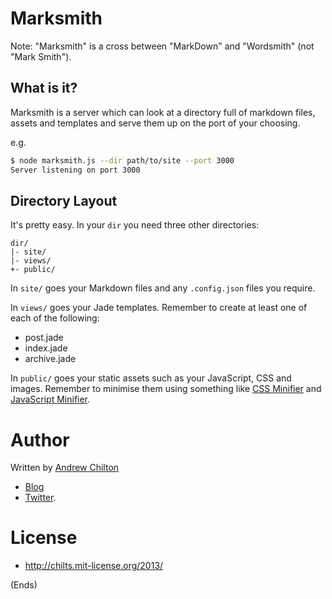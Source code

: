 # Marksmith #

Note: "Marksmith" is a cross between "MarkDown" and "Wordsmith" (not "Mark Smith").

## What is it? ##

Marksmith is a server which can look at a directory full of markdown files, assets and templates and serve them up on
the port of your choosing.

e.g.

```bash
$ node marksmith.js --dir path/to/site --port 3000
Server listening on port 3000
```

## Directory Layout ##

It's pretty easy. In your ```dir``` you need three other directories:

```
dir/
|- site/
|- views/
+- public/
```

In ```site/``` goes your Markdown files and any ```.config.json``` files you require.

In ```views/``` goes your Jade templates. Remember to create at least one of each of the following:

* post.jade
* index.jade
* archive.jade

In ```public/``` goes your static assets such as your JavaScript, CSS and images. Remember to minimise them using
something like [CSS Minifier](http://cssminifier.com/) and [JavaScript Minifier](http://javascript-minifier.com/).

# Author #

Written by [Andrew Chilton](http://chilts.org/)
- [Blog](http://chilts.org/blog/)
- [Twitter](https://twitter.com/andychilton).

# License #

* http://chilts.mit-license.org/2013/

(Ends)
